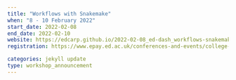 ```yaml
---
title: "Workflows with Snakemake" 
when: "8 - 10 February 2022"
start_date: 2022-02-08
end_date: 2022-02-10
website: https://edcarp.github.io/2022-02-08_ed-dash_workflows-snakemake/
registration: https://www.epay.ed.ac.uk/conferences-and-events/college-of-medicine-and-veterinary-medicine/school-of-molecular-genetic-and-population-health-sciences/igmm/workflows-with-snakemake

categories: jekyll update
type: workshop_announcement
--- 
```

